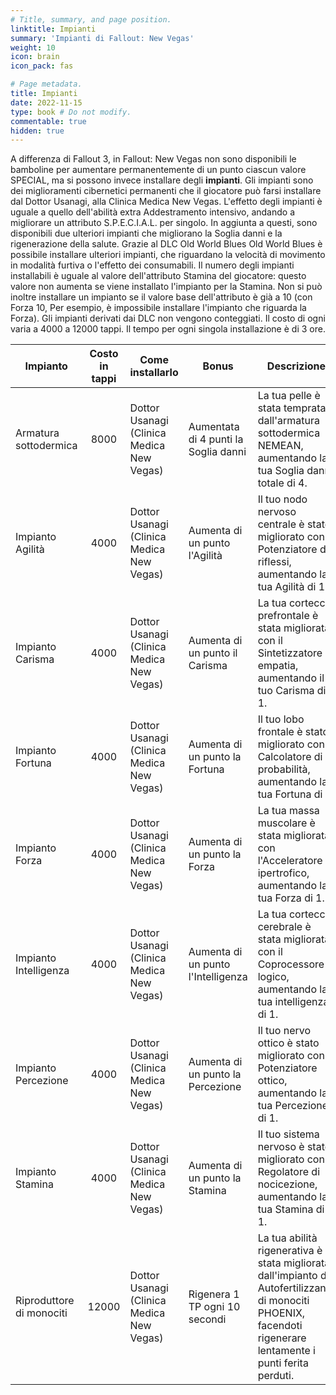```yaml
---
# Title, summary, and page position.
linktitle: Impianti
summary: 'Impianti di Fallout: New Vegas'
weight: 10
icon: brain
icon_pack: fas

# Page metadata.
title: Impianti
date: 2022-11-15
type: book # Do not modify.
commentable: true
hidden: true
---
```


<div class="fnv">

A differenza di Fallout 3, in Fallout: New Vegas non sono disponibili le bamboline per aumentare permanentemente di un punto ciascun valore SPECIAL, ma si possono invece installare degli **impianti**.
Gli impianti sono dei miglioramenti cibernetici permanenti che il giocatore può farsi installare dal Dottor Usanagi, alla Clinica Medica New Vegas.
L'effetto degli impianti è uguale a quello dell'abilità extra Addestramento intensivo, andando a migliorare un attributo S.P.E.C.I.A.L. per singolo. In aggiunta a questi, sono disponibili due ulteriori impianti che migliorano la Soglia danni e la rigenerazione della salute.
Grazie al DLC Old World Blues Old World Blues è possibile installare ulteriori impianti, che riguardano la velocità di movimento in modalità furtiva o l'effetto dei consumabili. Il numero degli impianti installabili è uguale al valore dell'attributo Stamina del giocatore: questo valore non aumenta se viene installato l'impianto per la Stamina. Non si può inoltre installare un impianto se il valore base dell'attributo è già a 10 (con Forza 10, Per esempio, è impossibile installare l'impianto che riguarda la Forza). Gli impianti derivati dai DLC non vengono conteggiati.
Il costo di ogni varia a 4000 a 12000 tappi. Il tempo per ogni singola installazione è di 3 ore.

| Impianto                 | Costo in tappi | Come installarlo                          | Bonus                                | Descrizione                                                                                                                                                    |
| ------------------------ | :------------: | ----------------------------------------- | ------------------------------------ | -------------------------------------------------------------------------------------------------------------------------------------------------------------- |
| Armatura sottodermica    |      8000      | Dottor Usanagi (Clinica Medica New Vegas) | Aumentata di 4 punti la Soglia danni | La tua pelle è stata temprata dall'armatura sottodermica NEMEAN, aumentando la tua Soglia danni totale di 4.                                                   |
| Impianto Agilità         |      4000      | Dottor Usanagi (Clinica Medica New Vegas) | Aumenta di un punto l'Agilità        | Il tuo nodo nervoso centrale è stato migliorato con il Potenziatore di riflessi, aumentando la tua Agilità di 1.                                               |
| Impianto Carisma         |      4000      | Dottor Usanagi (Clinica Medica New Vegas) | Aumenta di un punto il Carisma       | La tua corteccia prefrontale è stata migliorata con il Sintetizzatore di empatia, aumentando il tuo Carisma di 1.                                              |
| Impianto Fortuna         |      4000      | Dottor Usanagi (Clinica Medica New Vegas) | Aumenta di un punto la Fortuna       | Il tuo lobo frontale è stato migliorato con il Calcolatore di probabilità, aumentando la tua Fortuna di 1.                                                     |
| Impianto Forza           |      4000      | Dottor Usanagi (Clinica Medica New Vegas) | Aumenta di un punto la Forza         | La tua massa muscolare è stata migliorata con l'Acceleratore ipertrofico, aumentando la tua Forza di 1.                                                        |
| Impianto Intelligenza    |      4000      | Dottor Usanagi (Clinica Medica New Vegas) | Aumenta di un punto l'Intelligenza   | La tua corteccia cerebrale è stata migliorata con il Coprocessore logico, aumentando la tua intelligenza di 1.                                                 |
| Impianto Percezione      |      4000      | Dottor Usanagi (Clinica Medica New Vegas) | Aumenta di un punto la Percezione    | Il tuo nervo ottico è stato migliorato con il Potenziatore ottico, aumentando la tua Percezione di 1.                                                          |
| Impianto Stamina         |      4000      | Dottor Usanagi (Clinica Medica New Vegas) | Aumenta di un punto la Stamina       | Il tuo sistema nervoso è stato migliorato con il Regolatore di nocicezione, aumentando la tua Stamina di 1.                                                    |
| Riproduttore di monociti |     12000      | Dottor Usanagi (Clinica Medica New Vegas) | Rigenera 1 TP ogni 10 secondi        | La tua abilità rigenerativa è stata migliorata dall'impianto di Autofertilizzante di monociti PHOENIX, facendoti rigenerare lentamente i punti ferita perduti. |


</div>
